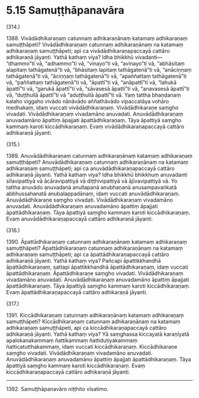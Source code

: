 

# 5.15 Samuṭṭhāpanavāra



(314.)

1388\. Vivādādhikaraṇaṃ catunnaṃ adhikaraṇānaṃ katamaṃ adhikaraṇaṃ samuṭṭhāpeti? Vivādādhikaraṇaṃ catunnaṃ adhikaraṇānaṃ na katamaṃ adhikaraṇaṃ samuṭṭhāpeti; api ca vivādādhikaraṇapaccayā cattāro adhikaraṇā jāyanti. Yathā kathaṃ viya? Idha bhikkhū vivadanti—  “dhammo”ti vā, “adhammo”ti vā, “vinayo”ti vā, “avinayo”ti vā, “abhāsitaṃ alapitaṃ tathāgatenā”ti vā, “bhāsitaṃ lapitaṃ tathāgatenā”ti vā, “anāciṇṇaṃ tathāgatenā”ti vā, “āciṇṇaṃ tathāgatenā”ti vā, “apaññattaṃ tathāgatenā”ti vā, “paññattaṃ tathāgatenā”ti vā, “āpattī”ti vā, “anāpattī”ti vā, “lahukā āpattī”ti vā, “garukā āpattī”ti vā, “sāvasesā āpattī”ti vā, “anavasesā āpattī”ti vā, “duṭṭhullā āpattī”ti vā “aduṭṭhullā āpattī”ti vā. Yaṃ tattha bhaṇḍanaṃ kalaho viggaho vivādo nānāvādo aññathāvādo vipaccatāya vohāro medhakaṃ, idaṃ vuccati vivādādhikaraṇaṃ. Vivādādhikaraṇe saṃgho vivadati. Vivādādhikaraṇaṃ vivadamāno anuvadati. Anuvādādhikaraṇaṃ anuvadamāno āpattiṃ āpajjati āpattādhikaraṇaṃ. Tāya āpattiyā saṃgho kammaṃ karoti kiccādhikaraṇaṃ. Evaṃ vivādādhikaraṇapaccayā cattāro adhikaraṇā jāyanti.

(315.)

1389\. Anuvādādhikaraṇaṃ catunnaṃ adhikaraṇānaṃ katamaṃ adhikaraṇaṃ samuṭṭhāpeti? Anuvādādhikaraṇaṃ catunnaṃ adhikaraṇānaṃ na katamaṃ adhikaraṇaṃ samuṭṭhāpeti; api ca anuvādādhikaraṇapaccayā cattāro adhikaraṇā jāyanti. Yathā kathaṃ viya? Idha bhikkhū bhikkhuṃ anuvadanti sīlavipattiyā vā ācāravipattiyā vā diṭṭhivipattiyā vā ājīvavipattiyā vā. Yo tattha anuvādo anuvadanā anullapanā anubhaṇanā anusampavaṅkatā abbhussahanatā anubalappadānaṃ, idaṃ vuccati anuvādādhikaraṇaṃ. Anuvādādhikaraṇe saṃgho vivadati. Vivādādhikaraṇaṃ vivadamāno anuvadati. Anuvādādhikaraṇaṃ anuvadamāno āpattiṃ āpajjati āpattādhikaraṇaṃ. Tāya āpattiyā saṃgho kammaṃ karoti kiccādhikaraṇaṃ. Evaṃ anuvādādhikaraṇapaccayā cattāro adhikaraṇā jāyanti.

(316.)

1390\. Āpattādhikaraṇaṃ catunnaṃ adhikaraṇānaṃ katamaṃ adhikaraṇaṃ samuṭṭhāpeti? Āpattādhikaraṇaṃ catunnaṃ adhikaraṇānaṃ na katamaṃ adhikaraṇaṃ samuṭṭhāpeti; api ca āpattādhikaraṇapaccayā cattāro adhikaraṇā jāyanti. Yathā kathaṃ viya? Pañcapi āpattikkhandhā āpattādhikaraṇaṃ, sattapi āpattikkhandhā āpattādhikaraṇaṃ, idaṃ vuccati āpattādhikaraṇaṃ. Āpattādhikaraṇe saṃgho vivadati. Vivādādhikaraṇaṃ vivadamāno anuvadati. Anuvādādhikaraṇaṃ anuvadamāno āpattiṃ āpajjati āpattādhikaraṇaṃ. Tāya āpattiyā saṃgho kammaṃ karoti kiccādhikaraṇaṃ. Evaṃ āpattādhikaraṇapaccayā cattāro adhikaraṇā jāyanti.

(317.)

1391\. Kiccādhikaraṇaṃ catunnaṃ adhikaraṇānaṃ katamaṃ adhikaraṇaṃ samuṭṭhāpeti? Kiccādhikaraṇaṃ catunnaṃ adhikaraṇānaṃ na katamaṃ adhikaraṇaṃ samuṭṭhāpeti, api ca kiccādhikaraṇapaccayā cattāro adhikaraṇā jāyanti. Yathā kathaṃ viya? Yā saṃghassa kiccayatā karaṇīyatā apalokanakammaṃ ñattikammaṃ ñattidutiyakammaṃ ñatticatutthakammaṃ, idaṃ vuccati kiccādhikaraṇaṃ. Kiccādhikaraṇe saṃgho vivadati. Vivādādhikaraṇaṃ vivadamāno anuvadati. Anuvādādhikaraṇaṃ anuvadamāno āpattiṃ āpajjati āpattādhikaraṇaṃ. Tāya āpattiyā saṃgho kammaṃ karoti kiccādhikaraṇaṃ. Evaṃ kiccādhikaraṇapaccayā cattāro adhikaraṇā jāyanti.

---

1392\. Samuṭṭhāpanavāro niṭṭhito vīsatimo.





